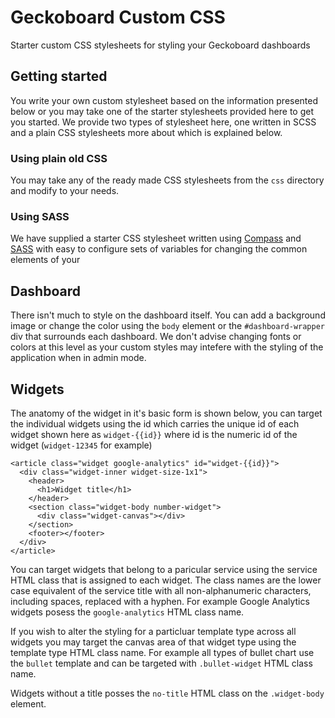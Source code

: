 Geckoboard Custom CSS
==========
Starter custom CSS stylesheets for styling your Geckoboard dashboards

Getting started
---
You write your own custom stylesheet based on the information presented below
or you may take one of the starter stylesheets provided here to get you started.
We provide two types of stylesheet here, one written in SCSS and a plain CSS
stylesheets more about which is explained below.

### Using plain old CSS
You may take any of the ready made CSS stylesheets from the `css` directory
and modify to your needs.

### Using SASS
We have supplied a starter CSS stylesheet written using
[Compass](http://compass-style.org/) and [SASS](http://sass-lang.com/) with
easy to configure sets of variables for changing the common elements of your

Dashboard
---
There isn't much to style on the dashboard itself. You can add a background
image or change the color using the `body` element or the `#dashboard-wrapper`
div that surrounds each dashboard. We don't advise changing fonts or colors at
this level as your custom styles may intefere with the styling of the
application when in admin mode.

Widgets
---
The anatomy of the widget in it's basic form is shown below, you can target
the individual widgets using the id which carries the unique id of each
widget shown here as `widget-{{id}}` where id is the numeric id of the widget
(`widget-12345` for example)

    <article class="widget google-analytics" id="widget-{{id}}">
      <div class="widget-inner widget-size-1x1">
        <header>
          <h1>Widget title</h1>
        </header>
        <section class="widget-body number-widget">
          <div class="widget-canvas"></div>
        </section>
        <footer></footer>
      </div>
    </article>


You can target widgets that belong to a paricular service using the service
HTML class that is assigned to each widget. The class names are the lower
case equivalent of the service title with all non-alphanumeric characters,
including spaces, replaced with a hyphen. For example Google Analytics
widgets posess the `google-analytics` HTML class name.

If you wish to alter the styling for a particluar template type across all
widgets you may target the canvas area of that widget type using the
template type HTML class name. For example all types of bullet
chart use the `bullet` template and can be targeted with `.bullet-widget` HTML
class name.

Widgets without a title posses the `no-title` HTML class on the `.widget-body`
element.
